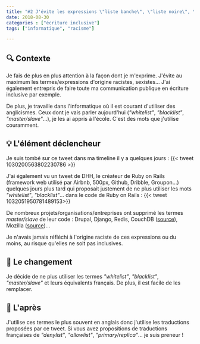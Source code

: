 ```yaml
---
title: "#2 J'évite les expressions \"liste banche\", \"liste noire\", \"maître/esclave\"..."
date: 2018-08-30
categories : ["écriture inclusive"]
tags: ["informatique", "racisme"]

---
```


## 🔍 Contexte
Je fais de plus en plus attention à la façon dont je m'exprime. J'évite au maximum les termes/expressions d'origine racistes, sexistes...
J'ai également entrepris de faire toute ma communication publique en écriture inclusive par exemple.

De plus, je travaille dans l'informatique où il est courant d'utiliser des anglicismes. Ceux dont je vais parler aujourd'hui (_"whitelist"_, _"blacklist"_, _"master/slave"_...), je les ai appris à l'école. C'est des mots que j'utilise couramment.

## 💡 L'élément déclencheur
Je suis tombé sur ce tweet dans ma timeline il y a quelques jours :
{{< tweet 1030200563802230786 >}}

J'ai également vu un tweet de DHH, le créateur de Ruby on Rails (framework web utilisé par Airbnb, 500px, Github, Dribble, Groupon...) quelques jours plus tard qui proposait justement de ne plus utiliser les mots _"whitelist"_, _"blacklist"_... dans le code de Ruby on Rails :
{{< tweet 1032051950781489153>}}

De nombreux projets/organisations/entreprises ont supprimé les termes _master/slave_ de leur code : Drupal, Django, Redis, CouchDB ([source](https://github.com/antirez/redis/issues/3185)), Mozilla ([source](https://blog.mozilla.org/blog/2015/12/10/mozilla-open-source-support-first-awards-made/))...

Je n'avais jamais réfléchi à l'origine raciste de ces expressions ou du moins, au risque qu'elles ne soit pas inclusives.

## 👣 Le changement

Je décide de ne plus utiliser les termes _"whitelist"_, _"blacklist"_, _"master/slave"_ et leurs équivalents français. De plus, il est facile de les remplacer.

## 🌈 L'après
J'utilise ces termes le plus souvent en anglais donc j'utilise les traductions proposées par ce tweet. 
Si vous avez propositions de traductions françaises de _"denylist"_, _"allowlist"_, _"primary/replica"_... je suis preneur !